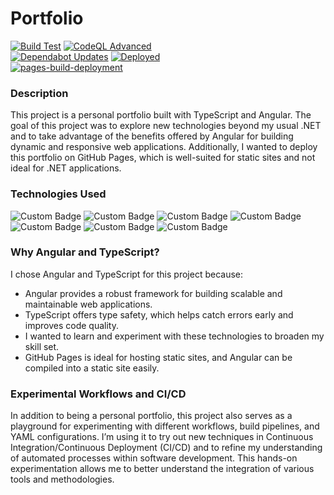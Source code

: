 # Portfolio 
[![Build Test](https://github.com/Carpenteri1/Portfolio/actions/workflows/build_test.yml/badge.svg)](https://github.com/Carpenteri1/Portfolio/actions/workflows/build_test.yml)
[![CodeQL Advanced](https://github.com/Carpenteri1/Portfolio/actions/workflows/codeql.yml/badge.svg)](https://github.com/Carpenteri1/Portfolio/actions/workflows/codeql.yml)<br>
[![Dependabot Updates](https://github.com/Carpenteri1/Portfolio/actions/workflows/dependabot/dependabot-updates/badge.svg)](https://github.com/Carpenteri1/Portfolio/actions/workflows/dependabot/dependabot-updates)
[![Deployed](https://github.com/Carpenteri1/Portfolio/actions/workflows/build_execute_deploy.yml/badge.svg)](https://github.com/Carpenteri1/Portfolio/actions/workflows/build_execute_deploy.yml)<br>
[![pages-build-deployment](https://github.com/Carpenteri1/Portfolio/actions/workflows/pages/pages-build-deployment/badge.svg)](https://github.com/Carpenteri1/Portfolio/actions/workflows/pages/pages-build-deployment)

### Description

This project is a personal portfolio built with TypeScript and Angular. 
The goal of this project was to explore new technologies beyond my usual 
.NET and to take advantage of the benefits offered by Angular for building dynamic and responsive web applications. 
Additionally, I wanted to deploy this portfolio on GitHub Pages, which is well-suited for static sites and not ideal for .NET applications.

 ### Technologies Used
 ![Custom Badge](https://img.shields.io/badge/TypeScript-blue)
 ![Custom Badge](https://img.shields.io/badge/Angular-red)
 ![Custom Badge](https://img.shields.io/badge/HTML5-orange)
 ![Custom Badge](https://img.shields.io/badge/CSS-Yellow)
 ![Custom Badge](https://img.shields.io/badge/Bootstrap-purple)
 ![Custom Badge](https://img.shields.io/badge/NPM-green)
 ![Custom Badge](https://img.shields.io/badge/Yaml-brown)

### Why Angular and TypeScript?

I chose Angular and TypeScript for this project because:

- Angular provides a robust framework for building scalable and maintainable web applications.
- TypeScript offers type safety, which helps catch errors early and improves code quality.
- I wanted to learn and experiment with these technologies to broaden my skill set.
- GitHub Pages is ideal for hosting static sites, and Angular can be compiled into a static site easily.


### Experimental Workflows and CI/CD

In addition to being a personal portfolio, this project also serves as a playground for experimenting with different workflows, build pipelines, and YAML configurations. I’m using it to try out new techniques in Continuous Integration/Continuous Deployment (CI/CD) and to refine my understanding of automated processes within software development. This hands-on experimentation allows me to better understand the integration of various tools and methodologies.

